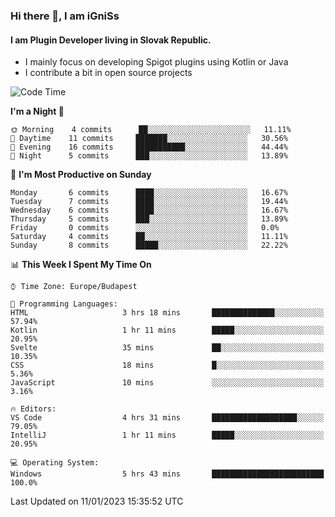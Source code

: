 ### Hi there 👋, I am iGniSs

#### I am Plugin Developer living in Slovak Republic.
- I mainly focus on developing Spigot plugins using Kotlin or Java
- I contribute a bit in open source projects

<!--START_SECTION:waka-->
![Code Time](http://img.shields.io/badge/Code%20Time-1%2C007%20hrs%2044%20mins-blue)

**I'm a Night 🦉** 

```text
🌞 Morning    4 commits      ██░░░░░░░░░░░░░░░░░░░░░░░   11.11% 
🌆 Daytime    11 commits     ███████░░░░░░░░░░░░░░░░░░   30.56% 
🌃 Evening    16 commits     ███████████░░░░░░░░░░░░░░   44.44% 
🌙 Night      5 commits      ███░░░░░░░░░░░░░░░░░░░░░░   13.89%

```
📅 **I'm Most Productive on Sunday** 

```text
Monday       6 commits      ████░░░░░░░░░░░░░░░░░░░░░   16.67% 
Tuesday      7 commits      ████░░░░░░░░░░░░░░░░░░░░░   19.44% 
Wednesday    6 commits      ████░░░░░░░░░░░░░░░░░░░░░   16.67% 
Thursday     5 commits      ███░░░░░░░░░░░░░░░░░░░░░░   13.89% 
Friday       0 commits      ░░░░░░░░░░░░░░░░░░░░░░░░░   0.0% 
Saturday     4 commits      ██░░░░░░░░░░░░░░░░░░░░░░░   11.11% 
Sunday       8 commits      █████░░░░░░░░░░░░░░░░░░░░   22.22%

```


📊 **This Week I Spent My Time On** 

```text
⌚︎ Time Zone: Europe/Budapest

💬 Programming Languages: 
HTML                     3 hrs 18 mins       ██████████████░░░░░░░░░░░   57.94% 
Kotlin                   1 hr 11 mins        █████░░░░░░░░░░░░░░░░░░░░   20.95% 
Svelte                   35 mins             ██░░░░░░░░░░░░░░░░░░░░░░░   10.35% 
CSS                      18 mins             █░░░░░░░░░░░░░░░░░░░░░░░░   5.36% 
JavaScript               10 mins             ░░░░░░░░░░░░░░░░░░░░░░░░░   3.16%

🔥 Editors: 
VS Code                  4 hrs 31 mins       ███████████████████░░░░░░   79.05% 
IntelliJ                 1 hr 11 mins        █████░░░░░░░░░░░░░░░░░░░░   20.95%

💻 Operating System: 
Windows                  5 hrs 43 mins       █████████████████████████   100.0%

```


 Last Updated on 11/01/2023 15:35:52 UTC
<!--END_SECTION:waka-->